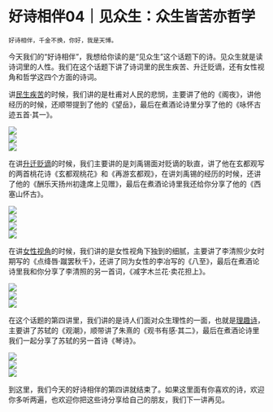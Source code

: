 # 好诗相伴04｜见众生：众生皆苦亦哲学

    好诗相伴，千金不换，你好，我是天博。

今天我们的“好诗相伴”，我想给你读的是“见众生”这个话题下的诗。见众生就是读诗词里的人性。我们在这个话题下讲了诗词里的民生疾苦、升迁贬谪，还有女性视角和哲学这四个方面的诗词。

讲[民生疾苦](https://time.geekbang.org/column/article/398064)的时候，我们讲的是杜甫对人民的悲悯，主要讲了他的《阁夜》，讲他经历的时候，还顺带提到了他的《望岳》，最后在煮酒论诗里分享了他的《咏怀古迹五首·其一》。

![](https://static001.geekbang.org/resource/image/d7/93/d7b98c7f3d97eb209e506697c6747693.jpg?wh=1920x1080)  
![](https://static001.geekbang.org/resource/image/91/3d/9126bf7fd065aceb45fb08300yy5463d.jpg?wh=1920x1080)  
![](https://static001.geekbang.org/resource/image/f9/80/f9d7fb66ef6dcb178e545b47706d5e80.jpg?wh=1920x1080)

在讲[升迁贬谪](https://time.geekbang.org/column/article/398872)的时候，我们主要讲的是刘禹锡面对贬谪的耿直，讲了他在玄都观写的两首桃花诗《玄都观桃花》和《再游玄都观》，在讲刘禹锡的经历的时候，还讲了他的《酬乐天扬州初逢席上见赠》，最后在煮酒论诗里我还给你分享了他的《西塞山怀古》。

![](https://static001.geekbang.org/resource/image/40/b3/4065362c3c8ee54a20ec207d0f6fd7b3.jpg?wh=1920x1080)  
![](https://static001.geekbang.org/resource/image/33/eb/33f8f210bb1f846066f1d6366e1d0eeb.jpg?wh=1920x1080)  
![](https://static001.geekbang.org/resource/image/18/57/18bef7bf9c767af57270203eaa98c657.jpg?wh=1920x1080)  
![](https://static001.geekbang.org/resource/image/09/10/0931c049a18322def6eaa1bab8771210.jpg?wh=1920x1080)

在讲[女性视角](https://time.geekbang.org/column/article/399775)的时候，我们讲的是女性视角下独到的细腻，主要讲了李清照少女时期写的《点绛唇·蹴罢秋千》，还讲了同为女性的李冶写的《八至》，最后在煮酒论诗里我和你分享了李清照的另一首词，《减字木兰花·卖花担上》。

![](https://static001.geekbang.org/resource/image/6e/d4/6ea398c0d4d3d117e1152f8cd0a92dd4.jpg?wh=1920x1080)  
![](https://static001.geekbang.org/resource/image/ec/50/ec52ayyd725c066629de1ffeeaf05650.jpg?wh=1920x1080)  
![](https://static001.geekbang.org/resource/image/f3/61/f3bfa9d904a3fbebyy9896e2a952d761.jpg?wh=1920x1080)

在这个话题的第四讲里，我们讲的是诗人们面对众生理性的一面，也就是[理趣诗](https://time.geekbang.org/column/article/400615)，主要讲了苏轼的《观潮》，顺带讲了朱熹的《观书有感·其二》，最后在煮酒论诗里我们一起分享了苏轼的另一首诗《琴诗》。

![](https://static001.geekbang.org/resource/image/76/a7/7635fe19f50f59d7af69ef2007355aa7.jpg?wh=1920x1080)  
![](https://static001.geekbang.org/resource/image/36/5b/365f2246d17afe35795c4503f8c7155b.jpg?wh=1920x1080)  
![](https://static001.geekbang.org/resource/image/f8/4e/f8e778eafa8b1d7836b0faf3cd95984e.jpg?wh=1920x1080)

到这里，我们今天的好诗相伴的第四讲就结束了。如果这里面有你喜欢的诗，欢迎你多听两遍，也欢迎你把这些诗分享给自己的朋友，我们下一讲再见。
    
